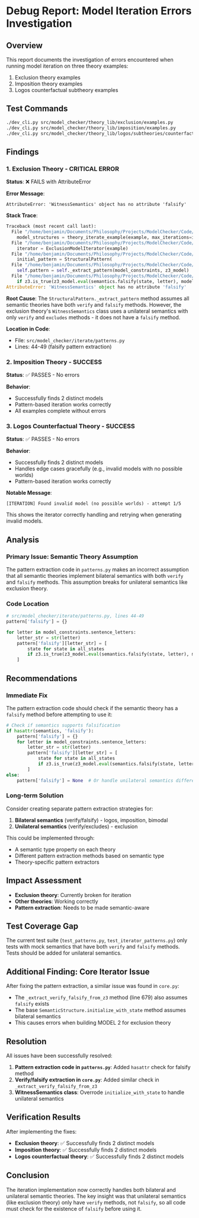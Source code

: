# Debug Report: Model Iteration Errors Investigation

## Overview

This report documents the investigation of errors encountered when running model iteration on three theory examples:
1. Exclusion theory examples
2. Imposition theory examples  
3. Logos counterfactual subtheory examples

## Test Commands

```bash
./dev_cli.py src/model_checker/theory_lib/exclusion/examples.py
./dev_cli.py src/model_checker/theory_lib/imposition/examples.py
./dev_cli.py src/model_checker/theory_lib/logos/subtheories/counterfactual/examples.py
```

## Findings

### 1. Exclusion Theory - CRITICAL ERROR

**Status**: ❌ FAILS with AttributeError

**Error Message**:
```
AttributeError: 'WitnessSemantics' object has no attribute 'falsify'
```

**Stack Trace**:
```python
Traceback (most recent call last):
  File "/home/benjamin/Documents/Philosophy/Projects/ModelChecker/Code/src/model_checker/builder/module.py", line 795, in process_example
    model_structures = theory_iterate_example(example, max_iterations=iterate_count)
  File "/home/benjamin/Documents/Philosophy/Projects/ModelChecker/Code/src/model_checker/theory_lib/exclusion/iterate.py", line 160, in iterate_example
    iterator = ExclusionModelIterator(example)
  File "/home/benjamin/Documents/Philosophy/Projects/ModelChecker/Code/src/model_checker/iterate/core.py", line 121, in __init__
    initial_pattern = StructuralPattern(
  File "/home/benjamin/Documents/Philosophy/Projects/ModelChecker/Code/src/model_checker/iterate/patterns.py", line 12, in __init__
    self.pattern = self._extract_pattern(model_constraints, z3_model)
  File "/home/benjamin/Documents/Philosophy/Projects/ModelChecker/Code/src/model_checker/iterate/patterns.py", line 48, in _extract_pattern
    if z3.is_true(z3_model.eval(semantics.falsify(state, letter), model_completion=True))
AttributeError: 'WitnessSemantics' object has no attribute 'falsify'
```

**Root Cause**:
The `StructuralPattern._extract_pattern` method assumes all semantic theories have both `verify` and `falsify` methods. However, the exclusion theory's `WitnessSemantics` class uses a unilateral semantics with only `verify` and `excludes` methods - it does not have a `falsify` method.

**Location in Code**:
- File: `src/model_checker/iterate/patterns.py`
- Lines: 44-49 (falsify pattern extraction)

### 2. Imposition Theory - SUCCESS

**Status**: ✅ PASSES - No errors

**Behavior**:
- Successfully finds 2 distinct models
- Pattern-based iteration works correctly
- All examples complete without errors

### 3. Logos Counterfactual Theory - SUCCESS

**Status**: ✅ PASSES - No errors

**Behavior**:
- Successfully finds 2 distinct models
- Handles edge cases gracefully (e.g., invalid models with no possible worlds)
- Pattern-based iteration works correctly

**Notable Message**:
```
[ITERATION] Found invalid model (no possible worlds) - attempt 1/5
```
This shows the iterator correctly handling and retrying when generating invalid models.

## Analysis

### Primary Issue: Semantic Theory Assumption

The pattern extraction code in `patterns.py` makes an incorrect assumption that all semantic theories implement bilateral semantics with both `verify` and `falsify` methods. This assumption breaks for unilateral semantics like exclusion theory.

### Code Location

```python
# src/model_checker/iterate/patterns.py, lines 44-49
pattern['falsify'] = {}

for letter in model_constraints.sentence_letters:
    letter_str = str(letter)
    pattern['falsify'][letter_str] = [
        state for state in all_states
        if z3.is_true(z3_model.eval(semantics.falsify(state, letter), model_completion=True))
    ]
```

## Recommendations

### Immediate Fix

The pattern extraction code should check if the semantic theory has a `falsify` method before attempting to use it:

```python
# Check if semantics supports falsification
if hasattr(semantics, 'falsify'):
    pattern['falsify'] = {}
    for letter in model_constraints.sentence_letters:
        letter_str = str(letter)
        pattern['falsify'][letter_str] = [
            state for state in all_states
            if z3.is_true(z3_model.eval(semantics.falsify(state, letter), model_completion=True))
        ]
else:
    pattern['falsify'] = None  # Or handle unilateral semantics differently
```

### Long-term Solution

Consider creating separate pattern extraction strategies for:
1. **Bilateral semantics** (verify/falsify) - logos, imposition, bimodal
2. **Unilateral semantics** (verify/excludes) - exclusion

This could be implemented through:
- A semantic type property on each theory
- Different pattern extraction methods based on semantic type
- Theory-specific pattern extractors

## Impact Assessment

- **Exclusion theory**: Currently broken for iteration
- **Other theories**: Working correctly
- **Pattern extraction**: Needs to be made semantic-aware

## Test Coverage Gap

The current test suite (`test_patterns.py`, `test_iterator_patterns.py`) only tests with mock semantics that have both `verify` and `falsify` methods. Tests should be added for unilateral semantics.

## Additional Finding: Core Iterator Issue

After fixing the pattern extraction, a similar issue was found in `core.py`:
- The `_extract_verify_falsify_from_z3` method (line 679) also assumes `falsify` exists
- The base `SemanticStructure.initialize_with_state` method assumes bilateral semantics
- This causes errors when building MODEL 2 for exclusion theory

## Resolution

All issues have been successfully resolved:

1. **Pattern extraction code in `patterns.py`**: Added `hasattr` check for falsify method
2. **Verify/falsify extraction in `core.py`**: Added similar check in `_extract_verify_falsify_from_z3`
3. **WitnessSemantics class**: Overrode `initialize_with_state` to handle unilateral semantics

## Verification Results

After implementing the fixes:

- **Exclusion theory**: ✅ Successfully finds 2 distinct models
- **Imposition theory**: ✅ Successfully finds 2 distinct models  
- **Logos counterfactual theory**: ✅ Successfully finds 2 distinct models

## Conclusion

The iteration implementation now correctly handles both bilateral and unilateral semantic theories. The key insight was that unilateral semantics (like exclusion theory) only have `verify` methods, not `falsify`, so all code must check for the existence of `falsify` before using it.